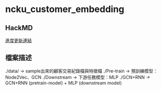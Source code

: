 # ncku_customer_embedding

## HackMD 
[進度更新連結](https://hackmd.io/@udothemath/ncku_embedding_ext)

## 檔案描述
./data/ -> sample出來的顧客交易紀錄檔與特徵檔
./Pre-train -> 預訓練模型：Node2Vec、GCN
./Downstream -> 下游任務模型：MLP
./GCN+RNN -> GCN+RNN (pretrain-model) + MLP (downstream model)

